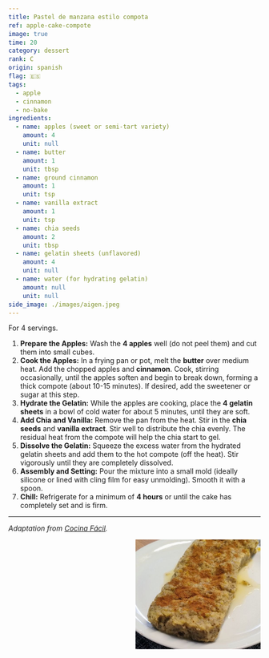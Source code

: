 ```yaml
---
title: Pastel de manzana estilo compota
ref: apple-cake-compote
image: true
time: 20
category: dessert
rank: C
origin: spanish
flag: 🇪🇸
tags:
  - apple
  - cinnamon
  - no-bake
ingredients:
  - name: apples (sweet or semi-tart variety)
    amount: 4
    unit: null
  - name: butter
    amount: 1
    unit: tbsp
  - name: ground cinnamon
    amount: 1
    unit: tsp
  - name: vanilla extract
    amount: 1
    unit: tsp
  - name: chia seeds
    amount: 2
    unit: tbsp
  - name: gelatin sheets (unflavored)
    amount: 4
    unit: null
  - name: water (for hydrating gelatin)
    amount: null
    unit: null
side_image: ./images/aigen.jpeg
---
```


For 4 servings.

1.  **Prepare the Apples:** Wash the **4 apples** well (do not peel them) and cut them into small cubes.
2.  **Cook the Apples:** In a frying pan or pot, melt the **butter** over medium heat. Add the chopped apples and **cinnamon**. Cook, stirring occasionally, until the apples soften and begin to break down, forming a thick compote (about 10-15 minutes). If desired, add the sweetener or sugar at this step.
3.  **Hydrate the Gelatin:** While the apples are cooking, place the **4 gelatin sheets** in a bowl of cold water for about 5 minutes, until they are soft.
4.  **Add Chia and Vanilla:** Remove the pan from the heat. Stir in the **chia seeds** and **vanilla extract**. Stir well to distribute the chia evenly. The residual heat from the compote will help the chia start to gel.
5.  **Dissolve the Gelatin:** Squeeze the excess water from the hydrated gelatin sheets and add them to the hot compote (off the heat). Stir vigorously until they are completely dissolved.
6.  **Assembly and Setting:** Pour the mixture into a small mold (ideally silicone or lined with cling film for easy unmolding). Smooth it with a spoon.
7.  **Chill:** Refrigerate for a minimum of **4 hours** or until the cake has completely set and is firm.

---

_Adaptation from [Cocina Fácil](https://www.lecturas.com/recetas/postre-manzana-sin-horno-2-ingredientes_19649.html)._

<img src="images/apple_cake_compote.png" style="width:250px; float:right;"/>